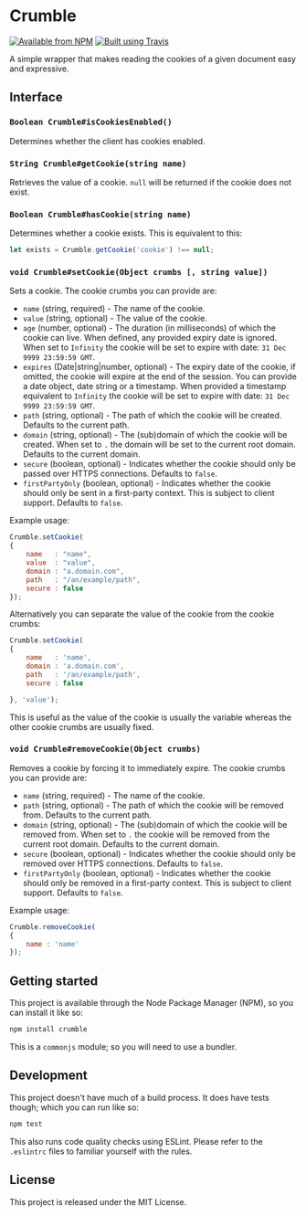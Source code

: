 # Crumble

[![Available from NPM](https://img.shields.io/npm/v/crumble.svg?maxAge=900)](https://www.npmjs.com/package/crumble)
[![Built using Travis](https://img.shields.io/travis/lsphillips/Crumble/master.svg?maxAge=900)](https://travis-ci.org/lsphillips/Crumble)

A simple wrapper that makes reading the cookies of a given document easy and expressive.

## Interface

### `Boolean Crumble#isCookiesEnabled()`

Determines whether the client has cookies enabled.

### `String Crumble#getCookie(string name)`

Retrieves the value of a cookie. `null` will be returned if the cookie does not exist.

### `Boolean Crumble#hasCookie(string name)`

Determines whether a cookie exists. This is equivalent to this:

``` js
let exists = Crumble.getCookie('cookie') !== null;
```

### `void Crumble#setCookie(Object crumbs [, string value])`

Sets a cookie. The cookie crumbs you can provide are:

* `name` (string, required) - The name of the cookie.
* `value` (string, optional) - The value of the cookie.
* `age` (number, optional) - The duration (in milliseconds) of which the cookie can live. When defined, any provided expiry date is ignored. When set to `Infinity` the cookie will be set to expire with date: `31 Dec 9999 23:59:59 GMT`.
* `expires` (Date|string|number, optional) - The expiry date of the cookie, if omitted, the cookie will expire at the end of the session. You can provide a date object, date string or a timestamp. When provided a timestamp equivalent to `Infinity` the cookie will be set to expire with date: `31 Dec 9999 23:59:59 GMT`.
* `path` (string, optional) - The path of which the cookie will be created. Defaults to the current path.
* `domain` (string, optional) - The (sub)domain of which the cookie will be created. When set to `.` the domain will be set to the current root domain. Defaults to the current domain.
* `secure` (boolean, optional) - Indicates whether the cookie should only be passed over HTTPS connections. Defaults to `false`.
* `firstPartyOnly` (boolean, optional) - Indicates whether the cookie should only be sent in a first-party context. This is subject to client support. Defaults to `false`.

Example usage:

``` js
Crumble.setCookie(
{
	name   : "name",
	value  : "value",
	domain : "a.domain.com",
	path   : "/an/example/path",
	secure : false
});
```

Alternatively you can separate the value of the cookie from the cookie crumbs:

``` js
Crumble.setCookie(
{
	name   : 'name',
	domain : 'a.domain.com',
	path   : '/an/example/path',
	secure : false

}, 'value');
```

This is useful as the value of the cookie is usually the variable whereas the other cookie crumbs are usually fixed.

### `void Crumble#removeCookie(Object crumbs)`

Removes a cookie by forcing it to immediately expire. The cookie crumbs you can provide are:

* `name` (string, required) - The name of the cookie.
* `path` (string, optional) - The path of which the cookie will be removed from. Defaults to the current path.
* `domain` (string, optional) - The (sub)domain of which the cookie will be removed from. When set to `.` the cookie will be removed from the current root domain. Defaults to the current domain.
* `secure` (boolean, optional) - Indicates whether the cookie should only be removed over HTTPS connections. Defaults to `false`.
* `firstPartyOnly` (boolean, optional) - Indicates whether the cookie should only be removed in a first-party context. This is subject to client support. Defaults to `false`.

Example usage:

``` js
Crumble.removeCookie(
{
	name : 'name'
});
```

## Getting started

This project is available through the Node Package Manager (NPM), so you can install it like so:

``` sh
npm install crumble
```

This is a `commonjs` module; so you will need to use a bundler.

## Development

This project doesn't have much of a build process. It does have tests though; which you can run like so:

``` sh
npm test
```

This also runs code quality checks using ESLint. Please refer to the `.eslintrc` files to familiar yourself with the rules.

## License

This project is released under the MIT License.

